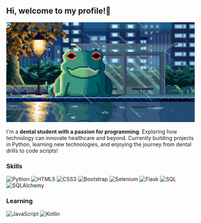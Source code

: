 ## Hi, welcome to my profile!👋 

![Frog Waiting for the Bus](https://raw.githubusercontent.com/PixulMonk/PixulMonk/main/By%20the%20Bus.gif)

I'm a **dental student with a passion for programming**. Exploring how technology can innovate healthcare and beyond. Currently building projects in Python, learning new technologies, and enjoying the journey from dental drills to code scripts!


### Skills
<p align="left">
   <img src="https://cdn.jsdelivr.net/gh/devicons/devicon/icons/python/python-original.svg" alt="Python" width="50" height="50">
   <img src="https://cdn.jsdelivr.net/gh/devicons/devicon/icons/html5/html5-original.svg" alt="HTML5" width="50" height="50">
   <img src="https://cdn.jsdelivr.net/gh/devicons/devicon/icons/css3/css3-original.svg" alt="CSS3" width="50" height="50">
   <img src="https://cdn.jsdelivr.net/gh/devicons/devicon@latest/icons/bootstrap/bootstrap-original.svg" alt="Bootstrap" width="50" height="50">
   <img src="https://cdn.jsdelivr.net/gh/devicons/devicon/icons/selenium/selenium-original.svg" alt="Selenium" width="50" height="50">
   <img src="https://cdn.jsdelivr.net/gh/devicons/devicon/icons/flask/flask-original.svg" alt="Flask" width="50" height="50">
   <img src="https://cdn.jsdelivr.net/gh/devicons/devicon@latest/icons/azuresqldatabase/azuresqldatabase-original.svg" alt="SQL" width="50" height="50">
   <img src="https://cdn.jsdelivr.net/gh/devicons/devicon@latest/icons/sqlalchemy/sqlalchemy-original.svg" alt="SQLAlchemy" width="50" height="50">
</p>

### Learning
<p align="left">
   <img src="https://cdn.jsdelivr.net/gh/devicons/devicon/icons/javascript/javascript-original.svg" alt="JavaScript" width="50" height="50">
   <img src="https://cdn.jsdelivr.net/gh/devicons/devicon/icons/kotlin/kotlin-original.svg" alt="Kotlin" width="50" height="50">
</p>
